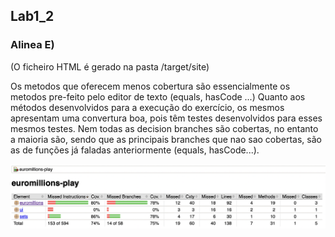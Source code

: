 ## Lab1_2
### Alinea E)

(O ficheiro HTML é gerado na pasta /target/site)

Os metodos que oferecem menos cobertura são essencialmente os metodos pre-feito pelo editor
de texto (equals, hasCode ...)
Quanto aos métodos desenvolvidos para a execução do exercício, os mesmos apresentam
uma convertura boa, pois têm testes desenvolvidos para esses mesmos testes.
Nem todas as decision branches são cobertas, no entanto a maioria são, sendo que as principais branches que nao sao cobertas, são as de funções já faladas anteriormente (equals, hasCode...).

<img src="jacoco.png" alt="jacoco"/>
